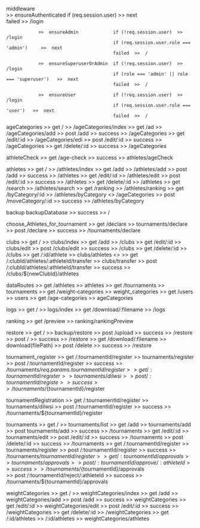 middleware      
                >>  ensureAuthenticated     if (req.session.user)   >>  next   
                                            failed  >>  /login
                
                >>  ensureAdmin             if (!req.session.user)  >>  /login
                                            if (req.session.user.role === 'admin')     >>  next
                                            failed  >>  /

                >>  ensureSuperuserOrAdmin  if (!req.session.user)  >>  /login
                                            if (role === 'admin' || role === 'superuser')   >>  next
                                            failed  >>  /
                
                >>  ensureUser              if (!req.session.user)  >>  /login
                                            if (req.session.user.role === 'user')   >>  next
                                            failed  >>  /


ageCategories   >>  get     /           >>  /ageCategories/index
                >>  get     /ad         >>  /ageCategories/add
                >>  post    /add        >>  success >>  /ageCategories
                >>  get     /edit/:id   >>  /ageCategories/edi
                >>  post    /edit/:id   >>  success >>  /ageCategories
                >>  get     /delete/:id >>  success >>  /ageCategories
            
athleteCheck    >>  get     /age-check  >>  success >>  athletes/ageCheck

athletes        >>  get    /                    >>  /athletes/index
                >>  get    /add                 >>  /athletes/add
                >>  post   /add                 >>  success >>  /athletes
                >>  get    /edit/:id            >>  /athletes/edit
                >>  post   /edit/:id            >>  success >>  /athletes
                >>  get    /delete/:id          >>  /athletes
                >>  get    /search              >>  /athletes/search
                >>  get    /ranking             >>  /athletes/ranking
                >>  get    /byCategory/:id      >>  /athletes/byCategory <<BackLink>>    /ageCategories
                >>  post   /moveCategory/:id    >>  success >>  /athletes/byCategory

backup
        backupDatabase  >>  success >>  /

choose_Athletes_for_tournament  >>  get     /declare    >>  tournaments/declare
                                >>  post    /declare    >>  success >>  /tournaments/declare

clubs           >>  get     /               >>  clubs/index
                >>  get     /add            >>  /clubs
                >>  get     /edit/:id       >>  clubs/edit
                >>  post    /clubs/edit     >>  success >>  /clubs
                >>  get     /delete/:id     >>  /clubs
                >>  get     /:id/athlete    >>  clubs/athletes  <<List Athletes in that club>>
                >>  get     /:clubId/athletes/:athleteId/transfer   >>  clubs/transfer
                >>  post    /:clubId/athletes/:athleteId/transfer   >>  success >>  /clubs/${newClubId}/athletes

dataRoutes
                >>  get     /athletes           >>  athletes
                >>  get     /tournaments        >>  tournaments
                >>  get     /weight-categories  >>  weight_categories
                >>  get     /users              >>  users
                >>  get     /age-categories     >>  ageCategories              

logs
                >>  get     /                   >>  logs/index
                >>  get     /download/:filename >>  /logs

ranking
                >>  get     /preview    >>  ranking/rankingPreview

restore
                >>  get     /                   >>  backup/restore
                >>  post    /upload             >>  success     >>      /restore
                >>  post    /                   >>  success     >>      /restore
                >>  get     /download/:filename >>  download(filePath)
                >>  post    /delete             >>  success     >>      /restore

tournament_register     >>     get      /:tournamentId/register >>  tournaments/register
                        >>     post     /:tournamentId/register >>  success  >>  /tournaments/${req.params.tournamentId}/register
                        >>     get      /:tournamentId/register >>  tournaments/dilwsi
                        >>     post     /:tournamentId/registe  >>  success >>  /tournaments/${tournamentId}/register


tournamentRegistration  >>      get     /:tournamentId/register >>  tournaments/dilwsi
                        >>      post    /:tournamentId/register >>  success >>  /tournaments/${tournamentId}/register

tournaments     >>  get    /                        >>  tournaments/list
                >>  get    /add                     >>  tournaments/add
                >>  post   tournaments/add          >>  success >>  /tournaments
                >>  get    /edit/:id                >>  tournaments/edit
                >>  post   /edit/:id                >>  success   >>    /tournaments
                >>  post   /delete/:id              >>  success   >>    /tournaments
                >>  get    /:tournamentId/register  >>  tournaments/register
                >>  post   /:tournamentId/register  >>  success   >>    /tournaments/${tournamentId}/register
                >>  get    /:tournamentId/approvals >>  tournaments/approvals
                >>  post   /:tournamentId/approve/:athleteId    >>  success >>  /tournaments/${tournamentId}/approvals  
                >>  post   /:tournamentId/reject/:athleteId     >>  success >>  /tournaments/${tournamentId}/approvals

weightCategories    >>  get     /               >>  weightCategories/index
                    >>  get     /add            >>  weightCategories/add
                    >>  post    /add            >>  success     >>  weightCategories
                    >>  get     /edit/:id       >>  weightCategories/edit
                    >>  post    /edit/:id       >>  success     >>  /weightCategories
                    >>  get     /delete/:id     >>  /weightCategories
                    >>  get     /:id/athletes   >>  /:id/athletes   >>  weightCategories/athletes


